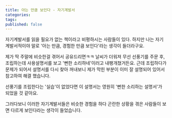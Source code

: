 ```yaml
---
title: 아는 만큼 보인다 - 자기계발서
categories: 
tags: 
published: false
---
```


자기계발서를 읽을 필요가 없는 책이라고 비평하시는 사람들이 있다.
하지만 나는 자기계발서적이야 말로 '아는 만큼, 경험한 만큼 보인다'라는 생각이 들더라구요.

제가 딱 주말에 비슷한걸 겪어서 공유드리면ㅋㅋ
날씨가 더워져 무선 선풍기를 주문 후, 조립하는데 사용설명서를 보고 '뻔한 소리하네'이러고 내팽개쳤거든요.
근데 조립하다가 문제가 되어서 설명서를 다시 찾아 꺼내보니 제가 막힌 부분이 이미 잘 설명되어 있어서 참고하여 해결 했습니다.

선풍기를 조립한다는 '실습'이 없었다면 이 설명서는 영원히 '뻔한 소리하는 설명서'가 되었을 것 같아요.

그러다보니 이러한 자기계발서들은 비슷한 경험을 하다 곤란한 상황을 겪은 사람들이 보면 다르게 보인다라는 생각이 들었습니다.